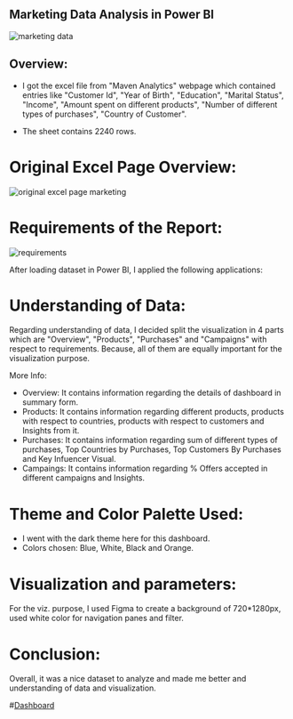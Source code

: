 ## Marketing Data Analysis in Power BI

![marketing data](https://user-images.githubusercontent.com/72240938/189922902-eada275a-a833-4e8f-9c80-c17dfd35ebb7.png)

## Overview: 

* I got the excel file from "Maven Analytics" webpage which contained entries like "Customer Id", "Year of Birth", "Education", "Marital Status", "Income", "Amount spent on different products",
"Number of different types of purchases", "Country of Customer".

* The sheet contains 2240 rows.

# Original Excel Page Overview:

![original excel page marketing](https://user-images.githubusercontent.com/72240938/189924731-3bde0a35-5921-4afd-821e-cfd1ab92c59a.png)


# Requirements of the Report:
![requirements](https://user-images.githubusercontent.com/72240938/189925091-18ae5d8f-b50c-447d-b543-f88597c2dbd7.png)

After loading dataset in Power BI, I applied the following applications:

# Understanding of Data:

Regarding understanding of data, I decided split the visualization in 4 parts which are "Overview", "Products", "Purchases" and "Campaigns" with respect to requirements.
Because, all of them are equally important for the visualization purpose.

More Info:

* Overview: It contains information regarding the details of dashboard in summary form.
* Products: It contains information regarding different products, products with respect to countries, products with respect to customers and Insights from it.
* Purchases: It contains information regarding sum of different types of purchases, Top Countries by Purchases, Top Customers By Purchases and Key Infuencer Visual.
* Campaings: It contains information regarding % Offers accepted in different campaigns and Insights.

# Theme and Color Palette Used:

* I went with the dark theme here for this dashboard.
* Colors chosen: Blue, White, Black and Orange.

# Visualization and parameters:

For the viz. purpose, I used Figma to create a background of 720*1280px, used white color for navigation panes and filter.

# Conclusion:
Overall, it was a nice dataset to analyze and made me better and understanding of data and visualization.

#[Dashboard](https://app.powerbi.com/view?r=eyJrIjoiODdhOTM2MWItMTlmZi00MzEyLTllN2EtOWZmNGQ5MGQ0MDczIiwidCI6ImQ3MzA2Mjg2LTllYTUtNDUyNi05N2FjLTJmMzg2MzAwODY4MCJ9)




